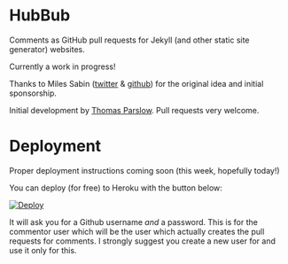 HubBub
======

Comments as GitHub pull requests for Jekyll (and other static site generator) websites.

Currently a work in progress!

Thanks to Miles Sabin ([twitter](https://twitter.com/milessabin) & [github](https://github.com/milessabin)) for the original idea and initial sponsorship. 

Initial development by [Thomas Parslow](http://almostobsolete.net). Pull requests very welcome.

Deployment
==========

Proper deployment instructions coming soon (this week, hopefully today!)

You can deploy (for free) to Heroku with the button below:

[![Deploy](https://www.herokucdn.com/deploy/button.png)](https://heroku.com/deploy?template=https://github.com/heroku/node-js-sample)

It will ask you for a Github username *and* a password. This is for the commentor user which will be the user which actually creates the pull requests for comments. I strongly suggest you create a new user for and use it only for this.